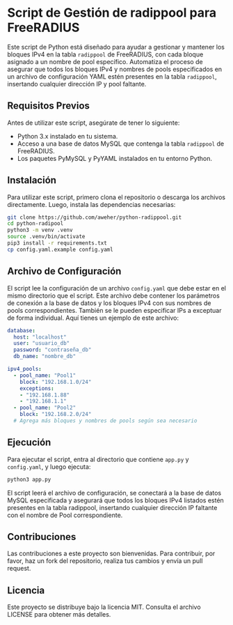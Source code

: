 # Script de Gestión de radippool para FreeRADIUS

Este script de Python está diseñado para ayudar a gestionar y mantener los bloques IPv4 en la tabla `radippool` de FreeRADIUS, con cada bloque asignado a un nombre de pool específico. Automatiza el proceso de asegurar que todos los bloques IPv4 y nombres de pools especificados en un archivo de configuración YAML estén presentes en la tabla `radippool`, insertando cualquier dirección IP y pool faltante.

## Requisitos Previos

Antes de utilizar este script, asegúrate de tener lo siguiente:

* Python 3.x instalado en tu sistema.
* Acceso a una base de datos MySQL que contenga la tabla `radippool` de FreeRADIUS.
* Los paquetes PyMySQL y PyYAML instalados en tu entorno Python.

## Instalación

Para utilizar este script, primero clona el repositorio o descarga los archivos directamente. Luego, instala las dependencias necesarias:

```bash
git clone https://github.com/aweher/python-radippool.git
cd python-radipool
python3 -m venv .venv
source .venv/bin/activate
pip3 install -r requirements.txt
cp config.yaml.example config.yaml
```

## Archivo de Configuración

El script lee la configuración de un archivo `config.yaml` que debe estar en el mismo directorio que el script. Este archivo debe contener los parámetros de conexión a la base de datos y los bloques IPv4 con sus nombres de pools correspondientes. También se le pueden especificar IPs a exceptuar de forma individual. Aquí tienes un ejemplo de este archivo:

```yaml
database:
  host: "localhost"
  user: "usuario_db"
  password: "contraseña_db"
  db_name: "nombre_db"

ipv4_pools:
  - pool_name: "Pool1"
    block: "192.168.1.0/24"
    exceptions:
    - "192.168.1.88"
    - "192.168.1.1"
  - pool_name: "Pool2"
    block: "192.168.2.0/24"
  # Agrega más bloques y nombres de pools según sea necesario
```

## Ejecución

Para ejecutar el script, entra al directorio que contiene `app.py` y `config.yaml`, y luego ejecuta:

```bash
python3 app.py
```

El script leerá el archivo de configuración, se conectará a la base de datos MySQL especificada y asegurará que todos los bloques IPv4 listados estén presentes en la tabla radippool, insertando cualquier dirección IP faltante con el nombre de Pool correspondiente.

## Contribuciones

Las contribuciones a este proyecto son bienvenidas. Para contribuir, por favor, haz un fork del repositorio, realiza tus cambios y envía un pull request.

## Licencia

Este proyecto se distribuye bajo la licencia MIT. Consulta el archivo LICENSE para obtener más detalles.
